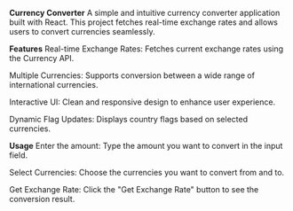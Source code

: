 **Currency Converter**
A simple and intuitive currency converter application built with React. This project fetches real-time exchange rates and allows users to convert currencies seamlessly.

**Features**
Real-time Exchange Rates: Fetches current exchange rates using the Currency API.

Multiple Currencies: Supports conversion between a wide range of international currencies.

Interactive UI: Clean and responsive design to enhance user experience.

Dynamic Flag Updates: Displays country flags based on selected currencies.

**Usage**
Enter the amount: Type the amount you want to convert in the input field.

Select Currencies: Choose the currencies you want to convert from and to.

Get Exchange Rate: Click the "Get Exchange Rate" button to see the conversion result.


